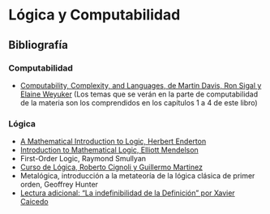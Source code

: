 Lógica y Computabilidad
=======================

Bibliografía
------------

### Computabilidad
- [Computability, Complexity, and Languages, de Martin Davis, Ron Sigal y Elaine Weyuker](bibliografia/davis-sigal-elaine_computability-complexity-and-languages_2nd-edition.pdf) (Los temas que se verán en la parte de computabilidad de la materia son los comprendidos en los capítulos 1 a 4 de este libro)

### Lógica
* [A Mathematical Introduction to Logic, Herbert Enderton](bibliografia/enderton_a-mathematical-introduction-to-logic_2nd-edition.pdf)
* [Introduction to Mathematical Logic, Elliott Mendelson](bibliografia/mendelson_introduction-to-mathematical-logic_6th-edition.pdf)
* First-Order Logic, Raymond Smullyan
* [Curso de Lógica, Roberto Cignoli y Guillermo Martinez](bibliografia/cignoli-martinez.pdf)
* Metalógica, introducción a la metateoría de la lógica clásica de primer orden, Geoffrey Hunter
* [Lectura adicional: “La indefinibilidad de la Definición” por Xavier Caicedo](bibliografia/caicedo.djvu)
